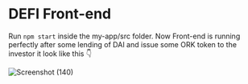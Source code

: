 # DEFI Front-end

Run `npm start` inside the my-app/src folder. Now Front-end is running perfectly after some lending of DAI and issue some ORK token to the investor it look like this 👇

![Screenshot (140)](https://github.com/HarshanOrk/DEFI-1.0/assets/113030875/fec5f178-84a0-41fb-b502-091d985ee798)

